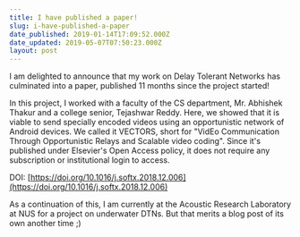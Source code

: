 ```yaml
---
title: I have published a paper!
slug: i-have-published-a-paper
date_published: 2019-01-14T17:09:52.000Z
date_updated: 2019-05-07T07:50:23.000Z
layout: post
---
```


I am delighted to announce that my work on Delay Tolerant Networks has culminated into a paper, published 11 months since the project started! 

In this project, I worked with a faculty of the CS department, Mr. Abhishek Thakur and a college senior, Tejashwar Reddy. Here, we showed that it is viable to send specially encoded videos using an opportunistic network of Android devices. We called it VECTORS, short for \"VidEo Communication Through Opportunistic Relays and Scalable video coding\". Since it\'s published under Elsevier\'s Open Access policy, it does not require any subscription or institutional login to access.

DOI: [https://doi.org/10.1016/j.softx.2018.12.006](https://doi.org/10.1016/j.softx.2018.12.006)

As a continuation of this, I am currently at the Acoustic Research Laboratory at NUS for a project on underwater DTNs. But that merits a blog post of its own another time ;)
